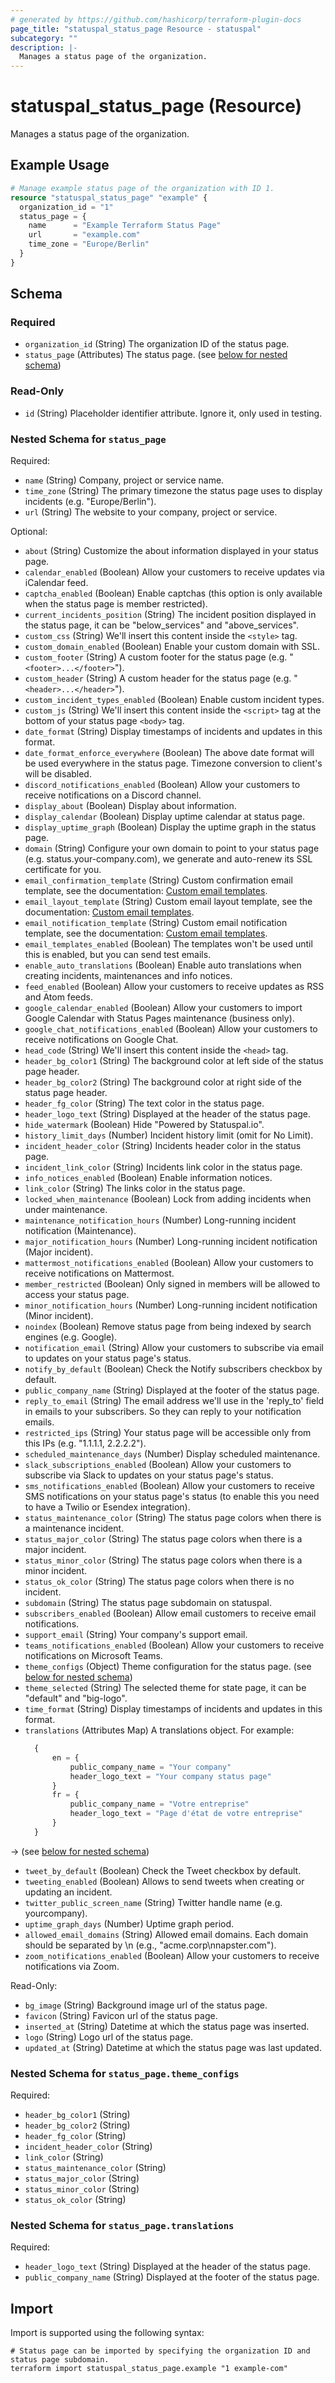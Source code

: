 ```yaml
---
# generated by https://github.com/hashicorp/terraform-plugin-docs
page_title: "statuspal_status_page Resource - statuspal"
subcategory: ""
description: |-
  Manages a status page of the organization.
---
```


# statuspal_status_page (Resource)

Manages a status page of the organization.

## Example Usage

```terraform
# Manage example status page of the organization with ID 1.
resource "statuspal_status_page" "example" {
  organization_id = "1"
  status_page = {
    name      = "Example Terraform Status Page"
    url       = "example.com"
    time_zone = "Europe/Berlin"
  }
}
```

<!-- schema generated by tfplugindocs -->
## Schema

### Required

- `organization_id` (String) The organization ID of the status page.
- `status_page` (Attributes) The status page. (see [below for nested schema](#nestedatt--status_page))

### Read-Only

- `id` (String) Placeholder identifier attribute. Ignore it, only used in testing.

<a id="nestedatt--status_page"></a>
### Nested Schema for `status_page`

Required:

- `name` (String) Company, project or service name.
- `time_zone` (String) The primary timezone the status page uses to display incidents (e.g. "Europe/Berlin").
- `url` (String) The website to your company, project or service.

Optional:

- `about` (String) Customize the about information displayed in your status page.
- `calendar_enabled` (Boolean) Allow your customers to receive updates via iCalendar feed.
- `captcha_enabled` (Boolean) Enable captchas (this option is only available when the status page is member restricted).
- `current_incidents_position` (String) The incident position displayed in the status page, it can be "below_services" and "above_services".
- `custom_css` (String) We'll insert this content inside the `<style>` tag.
- `custom_domain_enabled` (Boolean) Enable your custom domain with SSL.
- `custom_footer` (String) A custom footer for the status page (e.g. "`<footer>...</footer>`").
- `custom_header` (String) A custom header for the status page (e.g. "`<header>...</header>`").
- `custom_incident_types_enabled` (Boolean) Enable custom incident types.
- `custom_js` (String) We'll insert this content inside the `<script>` tag at the bottom of your status page `<body>` tag.
- `date_format` (String) Display timestamps of incidents and updates in this format.
- `date_format_enforce_everywhere` (Boolean) The above date format will be used everywhere in the status page. Timezone conversion to client's will be disabled.
- `discord_notifications_enabled` (Boolean) Allow your customers to receive notifications on a Discord channel.
- `display_about` (Boolean) Display about information.
- `display_calendar` (Boolean) Display uptime calendar at status page.
- `display_uptime_graph` (Boolean) Display the uptime graph in the status page.
- `domain` (String) Configure your own domain to point to your status page (e.g. status.your-company.com), we generate and auto-renew its SSL certificate for you.
- `email_confirmation_template` (String) Custom confirmation email template, see the documentation: [Custom email templates](https://docs.statuspal.io/platform/subscriptions-and-notifications/custom-email-templates).
- `email_layout_template` (String) Custom email layout template, see the documentation: [Custom email templates](https://docs.statuspal.io/platform/subscriptions-and-notifications/custom-email-templates).
- `email_notification_template` (String) Custom email notification template, see the documentation: [Custom email templates](https://docs.statuspal.io/platform/subscriptions-and-notifications/custom-email-templates).
- `email_templates_enabled` (Boolean) The templates won't be used until this is enabled, but you can send test emails.
- `enable_auto_translations` (Boolean) Enable auto translations when creating incidents, maintenances and info notices.
- `feed_enabled` (Boolean) Allow your customers to receive updates as RSS and Atom feeds.
- `google_calendar_enabled` (Boolean) Allow your customers to import Google Calendar with Status Pages maintenance (business only).
- `google_chat_notifications_enabled` (Boolean) Allow your customers to receive notifications on Google Chat.
- `head_code` (String) We'll insert this content inside the `<head>` tag.
- `header_bg_color1` (String) The background color at left side of the status page header.
- `header_bg_color2` (String) The background color at right side of the status page header.
- `header_fg_color` (String) The text color in the status page.
- `header_logo_text` (String) Displayed at the header of the status page.
- `hide_watermark` (Boolean) Hide "Powered by Statuspal.io".
- `history_limit_days` (Number) Incident history limit (omit for No Limit).
- `incident_header_color` (String) Incidents header color in the status page.
- `incident_link_color` (String) Incidents link color in the status page.
- `info_notices_enabled` (Boolean) Enable information notices.
- `link_color` (String) The links color in the status page.
- `locked_when_maintenance` (Boolean) Lock from adding incidents when under maintenance.
- `maintenance_notification_hours` (Number) Long-running incident notification (Maintenance).
- `major_notification_hours` (Number) Long-running incident notification (Major incident).
- `mattermost_notifications_enabled` (Boolean) Allow your customers to receive notifications on Mattermost.
- `member_restricted` (Boolean) Only signed in members will be allowed to access your status page.
- `minor_notification_hours` (Number) Long-running incident notification (Minor incident).
- `noindex` (Boolean) Remove status page from being indexed by search engines (e.g. Google).
- `notification_email` (String) Allow your customers to subscribe via email to updates on your status page's status.
- `notify_by_default` (Boolean) Check the Notify subscribers checkbox by default.
- `public_company_name` (String) Displayed at the footer of the status page.
- `reply_to_email` (String) The email address we'll use in the 'reply_to' field in emails to your subscribers. So they can reply to your notification emails.
- `restricted_ips` (String) Your status page will be accessible only from this IPs (e.g. "1.1.1.1, 2.2.2.2").
- `scheduled_maintenance_days` (Number) Display scheduled maintenance.
- `slack_subscriptions_enabled` (Boolean) Allow your customers to subscribe via Slack to updates on your status page's status.
- `sms_notifications_enabled` (Boolean) Allow your customers to receive SMS notifications on your status page's status (to enable this you need to have a Twilio or Esendex integration).
- `status_maintenance_color` (String) The status page colors when there is a maintenance incident.
- `status_major_color` (String) The status page colors when there is a major incident.
- `status_minor_color` (String) The status page colors when there is a minor incident.
- `status_ok_color` (String) The status page colors when there is no incident.
- `subdomain` (String) The status page subdomain on statuspal.
- `subscribers_enabled` (Boolean) Allow email customers to receive email notifications.
- `support_email` (String) Your company's support email.
- `teams_notifications_enabled` (Boolean) Allow your customers to receive notifications on Microsoft Teams.
- `theme_configs` (Object) Theme configuration for the status page. (see [below for nested schema](#nestedatt--status_page--theme_configs))
- `theme_selected` (String) The selected theme for state page, it can be "default" and "big-logo".
- `time_format` (String) Display timestamps of incidents and updates in this format.
- `translations` (Attributes Map) A translations object. For example:
  ```terraform
	{
		en = {
			public_company_name = "Your company"
			header_logo_text = "Your company status page"
		}
		fr = {
			public_company_name = "Votre entreprise"
			header_logo_text = "Page d'état de votre entreprise"
		}
	}
  ```
→ (see [below for nested schema](#nestedatt--status_page--translations))
- `tweet_by_default` (Boolean) Check the Tweet checkbox by default.
- `tweeting_enabled` (Boolean) Allows to send tweets when creating or updating an incident.
- `twitter_public_screen_name` (String) Twitter handle name (e.g. yourcompany).
- `uptime_graph_days` (Number) Uptime graph period.
- `allowed_email_domains` (String) Allowed email domains. Each domain should be separated by \n (e.g., "acme.corp\nnapster.com").
- `zoom_notifications_enabled` (Boolean) Allow your customers to receive notifications via Zoom.

Read-Only:

- `bg_image` (String) Background image url of the status page.
- `favicon` (String) Favicon url of the status page.
- `inserted_at` (String) Datetime at which the status page was inserted.
- `logo` (String) Logo url of the status page.
- `updated_at` (String) Datetime at which the status page was last updated.

<a id="nestedatt--status_page--theme_configs"></a>
### Nested Schema for `status_page.theme_configs`

Required:

- `header_bg_color1` (String)
- `header_bg_color2` (String)
- `header_fg_color` (String)
- `incident_header_color` (String)
- `link_color` (String)
- `status_maintenance_color` (String)
- `status_major_color` (String)
- `status_minor_color` (String)
- `status_ok_color` (String)


<a id="nestedatt--status_page--translations"></a>
### Nested Schema for `status_page.translations`

Required:

- `header_logo_text` (String) Displayed at the header of the status page.
- `public_company_name` (String) Displayed at the footer of the status page.

## Import

Import is supported using the following syntax:

```shell
# Status page can be imported by specifying the organization ID and status page subdomain.
terraform import statuspal_status_page.example "1 example-com"
```
